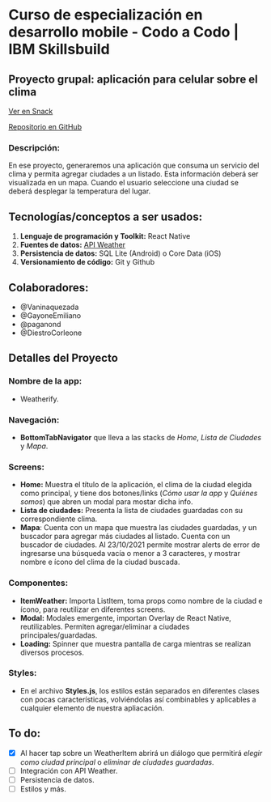 # Curso de especialización en desarrollo mobile - Codo a Codo | IBM Skillsbuild
## Proyecto grupal: aplicación para celular sobre el clima

[Ver en Snack](https://snack.expo.dev/@diestro/-proyecto-ibm-grupo-95)

[Repositorio en GitHub](https://github.com/DiestroCorleone/proyecto-ibm-grupo-95/)

### Descripción:

En ese proyecto, generaremos una aplicación que consuma un servicio del clima y permita agregar
ciudades a un listado. Esta información deberá ser visualizada en un mapa. Cuando el usuario seleccione
una ciudad se deberá desplegar la temperatura del lugar.

## Tecnologías/conceptos a ser usados:

1. __Lenguaje de programación y Toolkit:__ React Native
2. __Fuentes de datos:__ [API Weather](https://openweathermap.org/current)
3. __Persistencia de datos:__ SQL Lite (Android) o Core Data (iOS)
4. __Versionamiento de código:__ Git y Github

## Colaboradores:

* @Vaninaquezada
* @GayoneEmiliano
* @paganond
* @DiestroCorleone

## Detalles del Proyecto

### Nombre de la app:

* Weatherify.

### Navegación:

* __BottomTabNavigator__ que lleva a las stacks de _Home_, _Lista de Ciudades_ y _Mapa_.

### Screens:

* __Home:__ Muestra el título de la aplicación, el clima de la ciudad elegida como principal, y tiene dos botones/links (_Cómo usar la app_ y _Quiénes somos_) que abren un modal para mostar dicha info.
* __Lista de ciudades:__ Presenta la lista de ciudades guardadas con su correspondiente clima.
* __Mapa__: Cuenta con un mapa que muestra las ciudades guardadas, y un buscador para agregar más ciudades al listado. Cuenta con un buscador de ciudades. Al 23/10/2021 permite mostrar alerts de error de ingresarse una búsqueda vacía o menor a 3 caracteres, y mostrar nombre e ícono del clima de la ciudad buscada.

### Componentes:

* __ItemWeather:__ Importa ListItem, toma props como nombre de la ciudad e ícono, para reutilizar en diferentes screens.
* __Modal:__ Modales emergente, importan Overlay de React Native, reutilizables. Permiten agregar/eliminar a ciudades principales/guardadas.
* __Loading:__ Spinner que muestra pantalla de carga mientras se realizan diversos procesos.

### Styles: 

* En el archivo __Styles.js__, los estilos están separados en diferentes clases con pocas características, volviéndolas así combinables y aplicables a cualquier elemento de nuestra apliacación.

## To do: 

- [x] Al hacer tap sobre un WeatherItem abrirá un diálogo que permitirá _elegir como ciudad principal_ o _eliminar de ciudades guardadas_.
- [ ] Integración con API Weather.
- [ ] Persistencia de datos.
- [ ] Estilos y más.